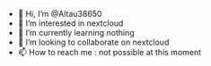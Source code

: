 - 👋 Hi, I’m @Altau38650
- 👀 I’m interested in nextcloud
- 🌱 I’m currently learning nothing
- 💞️ I’m looking to collaborate on nextcloud
- 📫 How to reach me : not possible at this moment

<!---
Altau38650/Altau38650 is a ✨ special ✨ repository because its `README.md` (this file) appears on your GitHub profile.
You can click the Preview link to take a look at your changes.
--->

